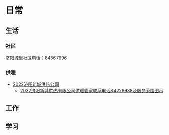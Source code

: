 # 日常

## 生活

### 社区

济阳城里社区电话：84567996



### 供暖

- [2022济阳新城供热公司](https://www.sohu.com/a/594078510_121123820)
  - [2022济阳新城供热有限公司供暖管家联系电话84228938及服务范围图示](https://p5.itc.cn/q_70/images03/20221020/5fd14cbca843499dab4e01985f066721.jpeg)

## 工作

## 学习

